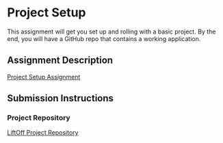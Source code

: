 # Project Setup
This assignment will get you set up and rolling with a basic project. By the end, you will have a GitHub repo that contains a working application.

## Assignment Description
[Project Setup Assignment](https://education.launchcode.org/liftoff/modules/assignments/project-setup)

## Submission Instructions

### Project Repository
[LiftOff Project Repository](https://github.com/AbbeyKNorthcutt/abbey-liftoff-group-a)
